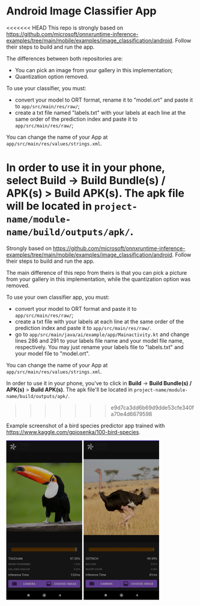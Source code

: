 # Android Image Classifier App

<<<<<<< HEAD
This repo is strongly based on https://github.com/microsoft/onnxruntime-inference-examples/tree/main/mobile/examples/image_classification/android.
Follow their steps to build and run the app.

The differences between both repositories are:
- You can pick an image from your gallery in this implementation;
- Quantization option removed.

To use your classifier, you must:

- convert your model to ORT format, rename it to "model.ort" and paste it to `app/src/main/res/raw/`;
- create a txt file named "labels.txt" with your labels at each line at the same order of the prediction index and paste it to `app/src/main/res/raw/`;

You can change the name of your App at `app/src/main/res/values/strings.xml`.

In order to use it in your phone, select **Build** -> **Build Bundle(s) / APK(s)** > **Build APK(s)**. 
The apk file will be located in `project-name/module-name/build/outputs/apk/`.
=======
Strongly based on https://github.com/microsoft/onnxruntime-inference-examples/tree/main/mobile/examples/image_classification/android.
Follow their steps to build and run the app.

The main difference of this repo from theirs is that you can pick a picture from your gallery in this implementation, 
while the quantization option was removed.

To use your own classifier app, you must:

- convert your model to ORT format and paste it to `app/src/main/res/raw/`;
- create a txt file with your labels at each line at the same order of the prediction index and paste it to `app/src/main/res/raw/`.
- go to `app/src/main/java/ai/example/app/Mainactivity.kt` and change lines 286 and 291 to your labels 
file name and your model file name, respectively. You may just rename your labels file to "labels.txt" and your model file to "model.ort".

You can change the name of your App at `app/src/main/res/values/strings.xml`.

In order to use it in your phone, you've to click in **Build** -> **Build Bundle(s) / APK(s)** > **Build APK(s)**. 
The apk file'll be located in `project-name/module-name/build/outputs/apk/`.
>>>>>>> e9d7ca3dd6b69d9dde53cfe340fa70e4d6679598

Example screenshot of a bird species predictor app trained with https://www.kaggle.com/gpiosenka/100-bird-species.

<img width=40% src="images/touchan.jpg" alt="App Screenshot"/>    <img width=40% src="images/ostrich.jpg" alt="App Screenshot"/>

